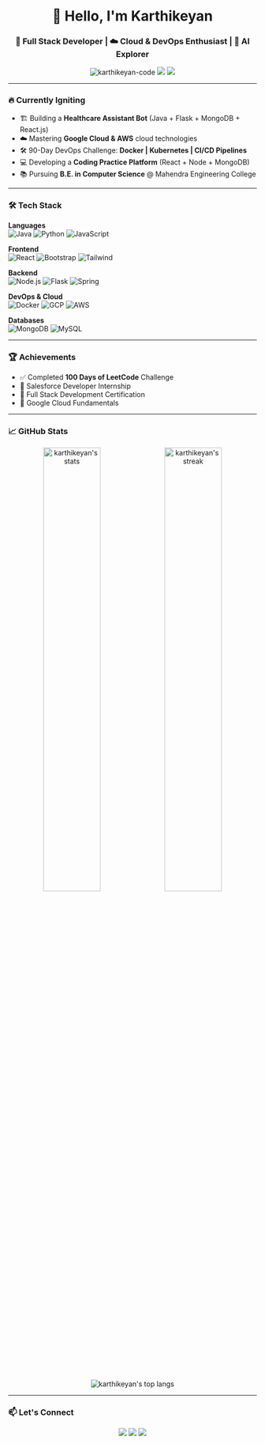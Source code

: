<h1 align="center">👋 Hello, I'm Karthikeyan</h1>
<h3 align="center">🚀 Full Stack Developer | ☁️ Cloud & DevOps Enthusiast | 🤖 AI Explorer</h3>

<p align="center">
  <img src="https://komarev.com/ghpvc/?username=karthikeyan-code&label=Profile%20views&color=blue&style=for-the-badge" alt="karthikeyan-code" /> 
  <a href="https://linkedin.com/in/yourprofile"><img src="https://img.shields.io/badge/LinkedIn-0077B5?style=for-the-badge&logo=linkedin&logoColor=white"></a>
  <a href="https://leetcode.com/yourprofile"><img src="https://img.shields.io/badge/-LeetCode-FFA116?style=for-the-badge&logo=LeetCode&logoColor=black"></a>
</p>

---

### 🔥 Currently Igniting
- 🏗️ Building a **Healthcare Assistant Bot** (Java + Flask + MongoDB + React.js)
- ☁️ Mastering **Google Cloud & AWS** cloud technologies
- 🛠️ 90-Day DevOps Challenge: **Docker | Kubernetes | CI/CD Pipelines**
- 💻 Developing a **Coding Practice Platform** (React + Node + MongoDB)
- 📚 Pursuing **B.E. in Computer Science** @ Mahendra Engineering College

---

### 🛠️ Tech Stack

**Languages**  
![Java](https://img.shields.io/badge/Java-ED8B00?style=for-the-badge&logo=openjdk&logoColor=white)
![Python](https://img.shields.io/badge/Python-3776AB?style=for-the-badge&logo=python&logoColor=white)
![JavaScript](https://img.shields.io/badge/JavaScript-F7DF1E?style=for-the-badge&logo=javascript&logoColor=black)

**Frontend**  
![React](https://img.shields.io/badge/React-20232A?style=for-the-badge&logo=react&logoColor=61DAFB)
![Bootstrap](https://img.shields.io/badge/Bootstrap-563D7C?style=for-the-badge&logo=bootstrap&logoColor=white)
![Tailwind](https://img.shields.io/badge/Tailwind_CSS-38B2AC?style=for-the-badge&logo=tailwind-css&logoColor=white)

**Backend**  
![Node.js](https://img.shields.io/badge/Node.js-339933?style=for-the-badge&logo=nodedotjs&logoColor=white)
![Flask](https://img.shields.io/badge/Flask-000000?style=for-the-badge&logo=flask&logoColor=white)
![Spring](https://img.shields.io/badge/Spring-6DB33F?style=for-the-badge&logo=spring&logoColor=white)

**DevOps & Cloud**  
![Docker](https://img.shields.io/badge/Docker-2496ED?style=for-the-badge&logo=docker&logoColor=white)
![GCP](https://img.shields.io/badge/Google_Cloud-4285F4?style=for-the-badge&logo=google-cloud&logoColor=white)
![AWS](https://img.shields.io/badge/AWS-232F3E?style=for-the-badge&logo=amazon-aws&logoColor=white)

**Databases**  
![MongoDB](https://img.shields.io/badge/MongoDB-47A248?style=for-the-badge&logo=mongodb&logoColor=white)
![MySQL](https://img.shields.io/badge/MySQL-4479A1?style=for-the-badge&logo=mysql&logoColor=white)

---

### 🏆 Achievements
- ✅ Completed **100 Days of LeetCode** Challenge
- 🌟 Salesforce Developer Internship
- 🏅 Full Stack Development Certification
- 📜 Google Cloud Fundamentals

---

### 📈 GitHub Stats

<p align="center">
  <img src="https://github-readme-stats.vercel.app/api?username=karthikeyan-code&show_icons=true&theme=radical" alt="karthikeyan's stats" width="48%"/>
  <img src="https://github-readme-streak-stats.herokuapp.com/?user=karthikeyan-code&theme=radical" alt="karthikeyan's streak" width="48%"/>
</p>

<p align="center">
  <img src="https://github-readme-stats.vercel.app/api/top-langs/?username=karthikeyan-code&layout=compact&theme=radical" alt="karthikeyan's top langs"/>
</p>

---

### 📫 Let's Connect
<p align="center">
  <a href="mailto:your.email@example.com"><img src="https://img.shields.io/badge/Gmail-D14836?style=for-the-badge&logo=gmail&logoColor=white"></a>
  <a href="https://linkedin.com/in/yourprofile"><img src="https://img.shields.io/badge/LinkedIn-0077B5?style=for-the-badge&logo=linkedin&logoColor=white"></a>
  <a href="https://twitter.com/yourhandle"><img src="https://img.shields.io/badge/Twitter-1DA1F2?style=for-the-badge&logo=twitter&logoColor=white"></a>
</p>
